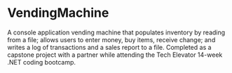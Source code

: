 # VendingMachine
A console application vending machine that populates inventory by reading from a file; allows users to enter money, buy items, receive change; and writes a log of transactions and a sales report to a file. Completed as a capstone project with a partner while attending the Tech Elevator 14-week .NET coding bootcamp.

